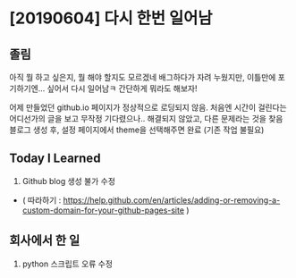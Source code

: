 # [20190604] 다시 한번 일어남


## 졸림
아직 뭘 하고 싶은지, 뭘 해야 할지도 모르겠네
배그하다가 자려 누웠지만, 이틀만에 포기하기엔... 싶어서 다시 일어남ㅋ
간단하게 뭐라도 해보자!

어제 만들었던 github.io 페이지가 정상적으로 로딩되지 않음.
처음엔 시간이 걸린다는 어디선가의 글을 보고 무작정 기다렸으나.. 해결되지 않았고, 다른 문제라는 것을 찾음
블로그 생성 후, 설정 페이지에서 theme을 선택해주면 완료 (기존 작업 불필요)

## Today I Learned
1. Github blog 생성 불가 수정 
- ( 따라하기 : https://help.github.com/en/articles/adding-or-removing-a-custom-domain-for-your-github-pages-site )
 
## 회사에서 한 일
1. python 스크립트 오류 수정
